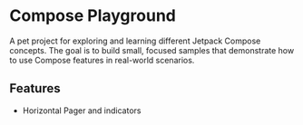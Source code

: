 # Compose Playground

A pet project for exploring and learning different Jetpack Compose concepts.
The goal is to build small, focused samples that demonstrate how to use Compose features in real-world scenarios.

## Features
* Horizontal Pager and indicators
